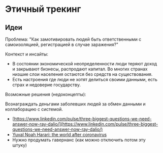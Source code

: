 # Этичный трекинг



## Идеи

Проблема: "Как замотивировать людей быть ответственными с самоизоляцией, регистрацией в случае заражения?"

Контекст и инсайты: 

* В состоянии экономической неопределенности люди теряют доход и закрывают бизнесы, распродают капитал. Во многих странах низшие слои населения остаются без средств на существования.
*  Есть настроения где люди не хотят делиться своими данными, есть страх и недоверие государству. 

Возможные решения \(недоконцепты\):

Вознаграждать деньгами заболевших людей за обмен данными и коллаборацию с системой.



* [https://www.linkedin.com/pulse/three-biggest-questions-we-need-answer-now-ray-dalio/](https://www.linkedin.com/pulse/three-biggest-questions-we-need-answer-now-ray-dalio/)
* [Yuval Noah Harari: the world after coronavirus](https://www.ft.com/content/19d90308-6858-11ea-a3c9-1fe6fedcca75)
* Нужно продумать гавернанс \(как можно отключить потом эту штуку\)

